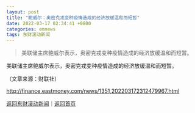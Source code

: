 ```yaml
---
layout: post
title: "鲍威尔：奥密克戎变种疫情造成的经济放缓温和而短暂"
date: 2022-03-17 02:34:41 +0800
categories: emnews
tags: 东财滚动新闻
---
```

> 美联储主席鲍威尔表示，奥密克戎变种疫情造成的经济放缓温和而短暂。

<p>美联储主席鲍威尔表示，奥密克戎变种疫情造成的经济放缓温和而短暂。</p><p class="em_media">（文章来源：财联社）</p>

<http://finance.eastmoney.com/news/1351,202203172312479967.html>

[返回东财滚动新闻](//finews.withounder.com/emnews/)｜[返回首页](//finews.withounder.com/)